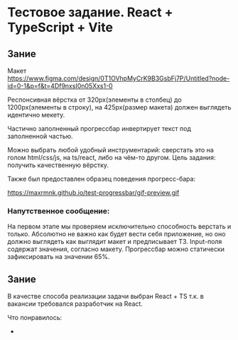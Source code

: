 # Тестовое задание. React + TypeScript + Vite

## Зание

Макет https://www.figma.com/design/0T1OVhpMyCrK9B3GsbFj7P/Untitled?node-id=0-1&p=f&t=4Df9nxsI0n05Xxs1-0

Респонсивная вёрстка от 320px(элементы в столбец) до 1200px(элементы в строку), на 425px(размер макета) должен выглядеть идентично мекету.

Частично заполненный прогрессбар инвертирует текст под заполненной частью.

Можно выбрать любой удобный инструментарий: сверстать это на голом html/css/js, на ts/react, либо на чём-то другом. Цель задания: получить качественную вёрстку.

Также был предоставлен образец поведения прогресс-бара:

https://maxrmnk.github.io/test-progressbar/gif-preview.gif

### Напутственное сообщение:

На первом этапе мы проверяем исключительно способность верстать и только. Абсолютно не важно как будет вести себя приложение, но оно должно выглядеть как выглядит макет и предписывает ТЗ. Input-поля содержат значения, согласно макету. Прогрессбар можно статически зафиксировать на значении 65%.

## Зание

В качестве способа реализации задачи выбран React + TS т.к. в вакансии требовался разработчик на React.

Что понравилось:

-
